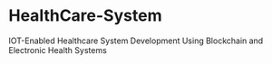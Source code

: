# HealthCare-System
IOT-Enabled Healthcare System  Development Using Blockchain and Electronic Health Systems 
